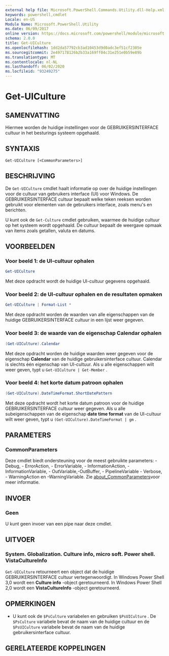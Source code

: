 ```yaml
---
external help file: Microsoft.PowerShell.Commands.Utility.dll-Help.xml
keywords: powershell,cmdlet
Locale: en-US
Module Name: Microsoft.PowerShell.Utility
ms.date: 06/09/2017
online version: https://docs.microsoft.com/powershell/module/microsoft.powershell.utility/get-uiculture?view=powershell-6&WT.mc_id=ps-gethelp
schema: 2.0.0
title: Get-UICulture
ms.openlocfilehash: 1dd2da57792cb3ad10453d9d0adc3ef51cf2305e
ms.sourcegitcommit: 2e497178126b2b33a169ff04c31e251e0b59e89b
ms.translationtype: MT
ms.contentlocale: nl-NL
ms.lasthandoff: 06/02/2020
ms.locfileid: "93249275"
---
```

# Get-UICulture

## SAMENVATTING
Hiermee worden de huidige instellingen voor de GEBRUIKERSINTERFACE cultuur in het besturings systeem opgehaald.

## SYNTAXIS

```
Get-UICulture [<CommonParameters>]
```

## BESCHRIJVING

De `Get-UICulture` cmdlet haalt informatie op over de huidige instellingen voor de cultuur van gebruikers interface (UI) voor Windows.
De GEBRUIKERSINTERFACE cultuur bepaalt welke teken reeksen worden gebruikt voor elementen van de gebruikers interface, zoals menu's en berichten.

U kunt ook de `Get-Culture` cmdlet gebruiken, waarmee de huidige cultuur op het systeem wordt opgehaald.
De cultuur bepaalt de weergave opmaak van items zoals getallen, valuta en datums.

## VOORBEELDEN

### Voor beeld 1: de UI-cultuur ophalen

```powershell
Get-UICulture
```

Met deze opdracht wordt de huidige UI-cultuur gegevens opgehaald.

### Voor beeld 2: de UI-cultuur ophalen en de resultaten opmaken

```powershell
Get-UICulture | Format-List *
```

Met deze opdracht worden de waarden van alle eigenschappen van de huidige GEBRUIKERSINTERFACE cultuur in een lijst weer gegeven.

### Voor beeld 3: de waarde van de eigenschap Calendar ophalen

```powershell
(Get-UICulture).Calendar
```

Met deze opdracht worden de huidige waarden weer gegeven voor de eigenschap **Calendar** van de huidige gebruikersinterface cultuur.
Calendar is slechts één eigenschap van UI-cultuur.
Als u alle eigenschappen wilt weer geven, typt u `Get-UICulture | Get-Member` .

### Voor beeld 4: het korte datum patroon ophalen

```powershell
(Get-UICulture).DateTimeFormat.ShortDatePattern
```

Met deze opdracht wordt het korte datum patroon voor de huidige GEBRUIKERSINTERFACE cultuur weer gegeven.
Als u alle subeigenschappen van de eigenschap **date time format** van de UI-cultuur wilt weer geven, typt u `(Get-UICulture).DateTimeFormat | gm` .

## PARAMETERS

### CommonParameters

Deze cmdlet biedt ondersteuning voor de meest gebruikte parameters: -Debug, - ErrorAction, - ErrorVariable, - InformationAction, -InformationVariable, - OutVariable,-OutBuffer, - PipelineVariable - Verbose, - WarningAction en -WarningVariable. Zie [about_CommonParameters](../Microsoft.PowerShell.Core/About/about_CommonParameters.md)voor meer informatie.

## INVOER

### Geen

U kunt geen invoer van een pipe naar deze cmdlet.

## UITVOER

### System. Globalization. Culture info, micro soft. Power shell. VistaCultureInfo

`Get-UICulture` retourneert een object dat de huidige GEBRUIKERSINTERFACE cultuur vertegenwoordigt.
In Windows Power Shell 3,0 wordt een **Culture info** -object geretourneerd.
In Windows Power Shell 2,0 wordt een **VistaCultureInfo** -object geretourneerd.

## OPMERKINGEN

- U kunt ook de `$PsCulture` variabelen en gebruiken `$PsUICulture` . De `$PsCulture` variabele bevat de naam van de huidige cultuur en de `$PsUICulture` variabele bevat de naam van de huidige gebruikersinterface cultuur.

## GERELATEERDE KOPPELINGEN
